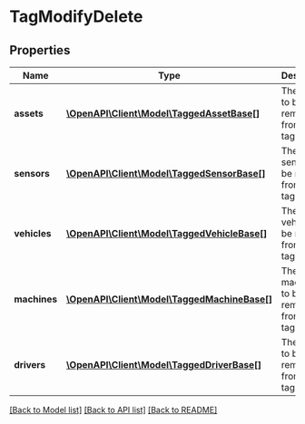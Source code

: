 # TagModifyDelete

## Properties
Name | Type | Description | Notes
------------ | ------------- | ------------- | -------------
**assets** | [**\OpenAPI\Client\Model\TaggedAssetBase[]**](TaggedAssetBase.md) | The assets to be removed from this tag. | [optional] 
**sensors** | [**\OpenAPI\Client\Model\TaggedSensorBase[]**](TaggedSensorBase.md) | The sensors to be removed from this tag. | [optional] 
**vehicles** | [**\OpenAPI\Client\Model\TaggedVehicleBase[]**](TaggedVehicleBase.md) | The vehicles to be removed from this tag. | [optional] 
**machines** | [**\OpenAPI\Client\Model\TaggedMachineBase[]**](TaggedMachineBase.md) | The machines to be removed from this tag. | [optional] 
**drivers** | [**\OpenAPI\Client\Model\TaggedDriverBase[]**](TaggedDriverBase.md) | The drivers to be removed from this tag. | [optional] 

[[Back to Model list]](../README.md#documentation-for-models) [[Back to API list]](../README.md#documentation-for-api-endpoints) [[Back to README]](../README.md)


